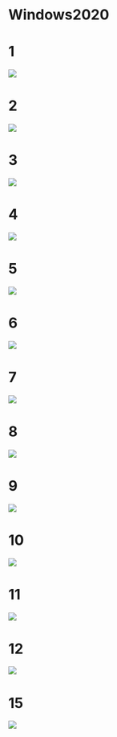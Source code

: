 # Windows2020

# 1
![](https://github.com/ruha0001/Windows2020/blob/lab-4/lab04.01.JPG)

# 2
![](https://github.com/ruha0001/Windows2020/blob/lab-4/lab04.02.JPG)
# 3
![](https://github.com/ruha0001/Windows2020/blob/lab-4/lab04.03.JPG)
# 4
![](https://github.com/ruha0001/Windows2020/blob/lab-4/lab04.04.JPG)
# 5 
![](https://github.com/ruha0001/Windows2020/blob/lab-4/lab04.05.JPG)
# 6
![](https://github.com/ruha0001/Windows2020/blob/lab-4/lab04.06.JPG)
# 7
![](https://github.com/ruha0001/Windows2020/blob/lab-4/Lab4_07.JPG)
# 8
![](https://github.com/ruha0001/Windows2020/blob/lab-4/Lab4_08.JPG)
# 9
![](https://github.com/ruha0001/Windows2020/blob/lab-4/lab04.09.JPG)
# 10
![](https://github.com/ruha0001/Windows2020/blob/lab-4/lab04.10.JPG)
# 11
![](https://github.com/ruha0001/Windows2020/blob/lab-4/lab04.11.JPG)
# 12
![](https://github.com/ruha0001/Windows2020/blob/lab-4/lab04.12.JPG)

# 15
![](https://github.com/ruha0001/Windows2020/blob/lab-4/lab04.15.JPG)

